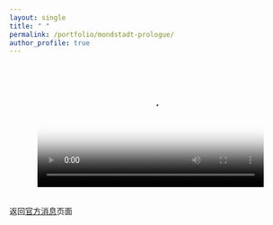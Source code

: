 ```yaml
---
layout: single
title: " "
permalink: /portfolio/mondstadt-prologue/
author_profile: true
---
```


<!-- 这个页面只有在点击链接后才会显示 -->
<div class="video-container" style="display: flex; justify-content: center; margin: 2rem 0;">
  <!-- 视频将只在这个页面显示 -->
  <video width="80%" max-width="1000px" height="auto" controls poster="{{ site.baseurl }}/assets/images/mondstadt-cover.jpg">
    <source src="{{ site.baseurl }}/image/jianzhang.mp4" type="video/mp4">
    您的浏览器不支持视频播放，请更新浏览器或使用其他浏览器。
  </video>
</div>

<div style="margin: 2rem auto; max-width: 800px; line-height: 1.6;">
  
  <p>返回<a href="{{ site.baseurl }}/portfolio/">官方消息</a>页面</p>
</div>
